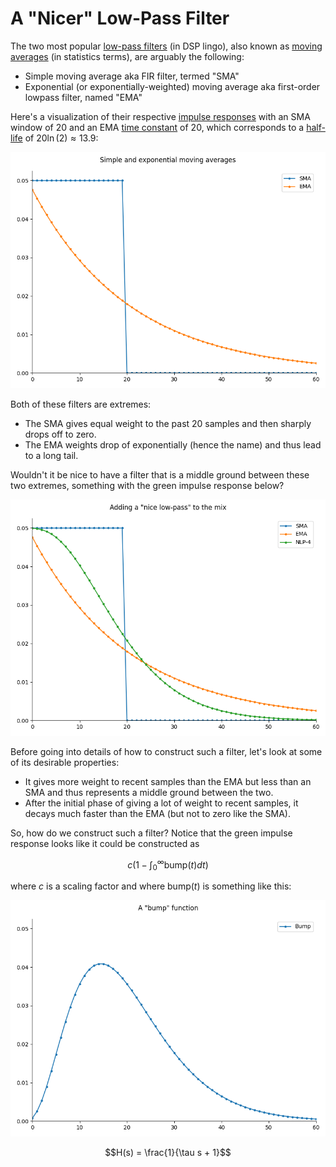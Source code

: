 # A "Nicer" Low-Pass Filter

The two most popular
[low-pass filters](https://en.wikipedia.org/wiki/Low-pass_filter)
(in DSP lingo),
also known as
[moving averages](https://en.wikipedia.org/wiki/Moving_average)
(in statistics terms), are arguably the following:

- Simple moving average aka FIR filter, termed "SMA"
- Exponential (or exponentially-weighted) moving average aka first-order lowpass filter, named "EMA"

Here's a visualization of their respective
[impulse responses](https://en.wikipedia.org/wiki/Impulse_response)
with
an SMA window of 20 and an EMA
[time constant](https://en.wikipedia.org/wiki/Time_constant)
of 20, which corresponds to a
[half-life](https://en.wikipedia.org/wiki/Half-life#Formulas_for_half-life_in_exponential_decay)
of $20 \ln(2) \approx 13.9$:

![SMA & EMA](/posts/nice-lowpass/sma+ema.png)

Both of these filters are extremes:
- The SMA gives equal weight to the past 20 samples and then sharply drops off
  to zero.
- The EMA weights drop of exponentially (hence the name) and thus lead to a long
  tail.
  
Wouldn't it be nice to have a filter that is a middle ground between these two
extremes, something with the green impulse response below?

![SMA, EMA & NLP](/posts/nice-lowpass/sma+ema+nlp4.png)

Before going into details of how to construct such a filter, let's look at some
of its desirable properties:
- It gives more weight to recent samples than the EMA but less than an SMA and
  thus represents a middle ground between the two.
- After the initial phase of giving a lot of weight to recent samples, it decays
  much faster than the EMA (but not to zero like the SMA).

So, how do we construct such a filter? Notice that the green impulse response
looks like it could be constructed as

$$c \left(1 - \int_0^\infty \text{bump}(t) dt\right)$$

where $c$ is a scaling factor and where $\text{bump}(t)$  is something like this:

![SMA, EMA & NLP](/posts/nice-lowpass/bump.png)





$$H(s) = \frac{1}{\tau s + 1}$$
